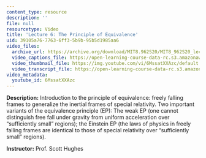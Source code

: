 ```yaml
---
content_type: resource
description: ''
file: null
resourcetype: Video
title: 'Lecture 6: The Principle of Equivalence'
uid: 39105a76-7763-6ff3-5b9b-95b5d1985aa6
video_files:
  archive_url: https://archive.org/download/MIT8.962S20/MIT8_962S20_lec06_300k.mp4
  video_captions_file: https://open-learning-course-data-rc.s3.amazonaws.com/8-962-general-relativity-spring-2020/3c455c9645dd5c9b9882b967bf47e950_6MssatXXAzc.vtt
  video_thumbnail_file: https://img.youtube.com/vi/6MssatXXAzc/default.jpg
  video_transcript_file: https://open-learning-course-data-rc.s3.amazonaws.com/8-962-general-relativity-spring-2020/5d9c78bd037e6f9d29e25d1d8aa83afc_6MssatXXAzc.pdf
video_metadata:
  youtube_id: 6MssatXXAzc
---
```


**Description:** Introduction to the principle of equivalence: freely falling frames to generalize the inertial frames of special relativity. Two important variants of the equivalence principle (EP): The weak EP (one cannot distinguish free fall under gravity from uniform acceleration over “sufficiently small” regions); the Einstein EP (the laws of physics in freely falling frames are identical to those of special relativity over “sufficiently small” regions).

**Instructor:** Prof. Scott Hughes